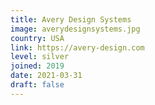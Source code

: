 ```yaml
---
title: Avery Design Systems
image: averydesignsystems.jpg
country: USA
link: https://avery-design.com
level: silver
joined: 2019
date: 2021-03-31
draft: false
---
```

